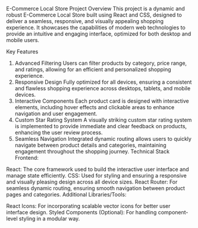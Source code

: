 E-Commerce Local Store Project
Overview
This project is a dynamic and robust E-Commerce Local Store built using React and CSS, designed to deliver a seamless, responsive, and visually appealing shopping experience. It showcases the capabilities of modern web technologies to provide an intuitive and engaging interface, optimized for both desktop and mobile users.

Key Features
1. Advanced Filtering
Users can filter products by category, price range, and ratings, allowing for an efficient and personalized shopping experience.
2. Responsive Design
Fully optimized for all devices, ensuring a consistent and flawless shopping experience across desktops, tablets, and mobile devices.
3. Interactive Components
Each product card is designed with interactive elements, including hover effects and clickable areas to enhance navigation and user engagement.
4. Custom Star Rating System
A visually striking custom star rating system is implemented to provide immediate and clear feedback on products, enhancing the user review process.
5. Seamless Navigation
Integrated dynamic routing allows users to quickly navigate between product details and categories, maintaining engagement throughout the shopping journey.
Technical Stack
Frontend:

React: The core framework used to build the interactive user interface and manage state efficiently.
CSS: Used for styling and ensuring a responsive and visually pleasing design across all device sizes.
React Router: For seamless dynamic routing, ensuring smooth navigation between product pages and categories.
Additional Libraries/Tools:

React Icons: For incorporating scalable vector icons for better user interface design.
Styled Components (Optional): For handling component-level styling in a modular way.
